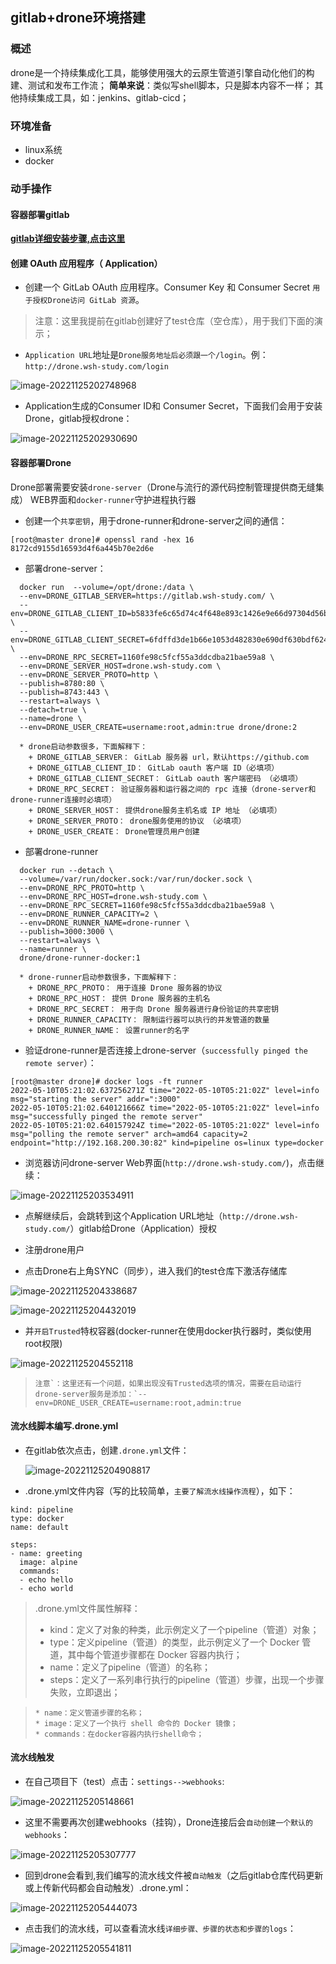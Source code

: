 ## gitlab+drone环境搭建

### 概述

drone是一个持续集成化工具，能够使用强大的云原生管道引擎自动化他们的构建、测试和发布工作流；
**简单来说**：类似写shell脚本，只是脚本内容不一样；
其他持续集成工具，如：jenkins、gitlab-cicd；

### 环境准备

- linux系统
- docker

### 动手操作

#### 容器部署gitlab

[**gitlab详细安装步骤,点击这里**](http://docs.wsh-study.com/%E5%BC%80%E5%8F%91%E7%8E%AF%E5%A2%83%E6%90%AD%E5%BB%BA/Gitlab%E7%8E%AF%E5%A2%83%E6%90%AD%E5%BB%BA/%E4%BD%BF%E7%94%A8Docker%E9%83%A8%E7%BD%B2Gitlab/)

#### 创建 OAuth 应用程序（ Application）

* 创建一个 GitLab OAuth 应用程序。Consumer Key 和 Consumer Secret `用于授权Drone访问 GitLab 资源`。

> 注意：这里我提前在gitlab创建好了test仓库（空仓库），用于我们下面的演示；

* `Application URL`地址是`Drone服务地址后必须跟一个/login`。例：`http://drone.wsh-study.com/login`

![image-20221125202748968](./assets/Docker部署drone/1.png)

- Application生成的Consumer ID和 Consumer Secret，下面我们会用于安装Drone，gitlab授权drone：

![image-20221125202930690](./assets/Docker部署drone/2.png)

#### 容器部署Drone

Drone部署需要安装`drone-server`（Drone与流行的源代码控制管理提供商无缝集成） WEB界面和`docker-runner`守护进程执行器

- 创建一个`共享密钥`，用于drone-runner和drone-server之间的通信：

```
[root@master drone]# openssl rand -hex 16
8172cd9155d16593d4f6a445b70e2d6e
```

- 部署drone-server：

```shell
  docker run  --volume=/opt/drone:/data \
  --env=DRONE_GITLAB_SERVER=https://gitlab.wsh-study.com/ \ 
  --env=DRONE_GITLAB_CLIENT_ID=b5833fe6c65d74c4f648e893c1426e9e66d97304d56bad86360eddeb59371713 \ 
  --env=DRONE_GITLAB_CLIENT_SECRET=6fdffd3de1b66e1053d482830e690df630bdf624490b4312e15a81879acfc14e \ 
  --env=DRONE_RPC_SECRET=1160fe98c5fcf55a3ddcdba21bae59a8 \ 
  --env=DRONE_SERVER_HOST=drone.wsh-study.com \ 
  --env=DRONE_SERVER_PROTO=http \  
  --publish=8780:80 \
  --publish=8743:443 \
  --restart=always \
  --detach=true \
  --name=drone \
  --env=DRONE_USER_CREATE=username:root,admin:true drone/drone:2
```

```shell
  * drone启动参数很多，下面解释下：
    + DRONE_GITLAB_SERVER： GitLab 服务器 url，默认https://github.com
    + DRONE_GITLAB_CLIENT_ID： GitLab oauth 客户端 ID（必填项）
    + DRONE_GITLAB_CLIENT_SECRET： GitLab oauth 客户端密码 （必填项）
    + DRONE_RPC_SECRET： 验证服务器和运行器之间的 rpc 连接（drone-server和drone-runner连接时必填项）
    + DRONE_SERVER_HOST： 提供drone服务主机名或 IP 地址 （必填项）
    + DRONE_SERVER_PROTO： drone服务使用的协议 （必填项）
    + DRONE_USER_CREATE： Drone管理员用户创建
```

- 部署drone-runner

```shell
  docker run --detach \  
  --volume=/var/run/docker.sock:/var/run/docker.sock \
  --env=DRONE_RPC_PROTO=http \ 
  --env=DRONE_RPC_HOST=drone.wsh-study.com \
  --env=DRONE_RPC_SECRET=1160fe98c5fcf55a3ddcdba21bae59a8 \ 
  --env=DRONE_RUNNER_CAPACITY=2 \   
  --env=DRONE_RUNNER_NAME=drone-runner \   
  --publish=3000:3000 \
  --restart=always \
  --name=runner \
  drone/drone-runner-docker:1
```

```
  * drone-runner启动参数很多，下面解释下：
    + DRONE_RPC_PROTO： 用于连接 Drone 服务器的协议
    + DRONE_RPC_HOST： 提供 Drone 服务器的主机名
    + DRONE_RPC_SECRET： 用于向 Drone 服务器进行身份验证的共享密钥
    + DRONE_RUNNER_CAPACITY： 限制运行器可以执行的并发管道的数量
    + DRONE_RUNNER_NAME： 设置runner的名字
```

- 验证drone-runner是否连接上drone-server（`successfully pinged the remote server`）：

```shell
[root@master drone]# docker logs -ft runner
2022-05-10T05:21:02.637256271Z time="2022-05-10T05:21:02Z" level=info msg="starting the server" addr=":3000"
2022-05-10T05:21:02.640121666Z time="2022-05-10T05:21:02Z" level=info msg="successfully pinged the remote server"
2022-05-10T05:21:02.640157924Z time="2022-05-10T05:21:02Z" level=info msg="polling the remote server" arch=amd64 capacity=2 endpoint="http://192.168.200.30:82" kind=pipeline os=linux type=docker
```

- 浏览器访问drone-server Web界面(`http://drone.wsh-study.com/`)，点击继续：

![image-20221125203534911](./assets/Docker部署drone/3.png)

- 点解继续后，会跳转到这个Application URL地址（`http://drone.wsh-study.com/`）gitlab给Drone（Application）授权

- 注册drone用户

- 点击Drone右上角SYNC（同步），进入我们的test仓库下激活存储库

![image-20221125204338687](./assets/Docker部署drone/4.png)

![image-20221125204432019](./assets/Docker部署drone/5.png)

* 并`开启Trusted`特权容器(docker-runner在使用docker执行器时，类似使用root权限)

![image-20221125204552118](./assets/Docker部署drone/6.png)

> ```
> 注意`：这里还有一个问题，如果出现没有Trusted选项的情况，需要在启动运行drone-server服务是添加：`--env=DRONE_USER_CREATE=username:root,admin:true
> ```

#### 流水线脚本编写.drone.yml

- 在gitlab依次点击，创建`.drone.yml`文件：

  ![image-20221125204908817](./assets/Docker部署drone/7.png)

- .drone.yml文件内容（写的比较简单，`主要了解流水线操作流程`），如下：

```shell
kind: pipeline
type: docker
name: default

steps:
- name: greeting
  image: alpine
  commands:
  - echo hello
  - echo world
```

> .drone.yml文件属性解释：
>
> - kind：定义了对象的种类，此示例定义了一个pipeline（管道）对象；
> - type：定义pipeline（管道）的类型，此示例定义了一个 Docker 管道，其中每个管道步骤都在 Docker 容器内执行；
> - name：定义了pipeline（管道）的名称；
> - steps：定义了一系列串行执行的pipeline（管道）步骤，出现一个步骤失败，立即退出；

> ```
> * name：定义管道步骤的名称；
> * image：定义了一个执行 shell 命令的 Docker 镜像；
> * commands：在docker容器内执行shell命令；
> ```

#### 流水线触发

- 在自己项目下（test）点击：`settings-->webhooks`:

![image-20221125205148661](./assets/Docker部署drone/8.png)

- 这里不需要再次创建webhooks（挂钩），Drone连接后会`自动创建一个默认的webhooks`：

![image-20221125205307777](./assets/Docker部署drone/9.png)

- 回到drone会看到,我们编写的流水线文件被`自动触发`（之后gitlab仓库代码更新或上传新代码都会自动触发）.drone.yml：

![image-20221125205444073](./assets/Docker部署drone/10.png)

- 点击我们的流水线，可以查看流水线`详细步骤、步骤的状态和步骤的logs`：

![image-20221125205541811](./assets/Docker部署drone/11.png)